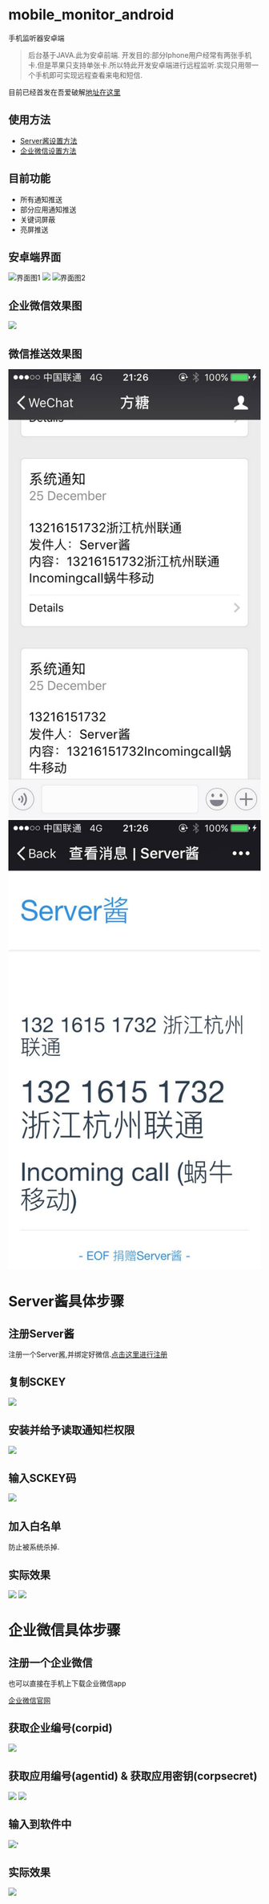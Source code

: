 # mobile_monitor_android
手机监听器安卓端
> 后台基于JAVA.此为安卓前端.
> 开发目的:部分Iphone用户经常有两张手机卡.但是苹果只支持单张卡.所以特此开发安卓端进行远程监听.实现只用带一个手机即可实现远程查看来电和短信.

目前已经首发在吾爱破解[地址在这里](https://www.52pojie.cn/thread-830341-1-1.html)

## 使用方法

* [Server酱设置方法](https://github.com/egdw/mobile_monitor_android_simple/wiki/Server%E9%85%B1%E6%8E%A8%E9%80%81%E8%AE%BE%E7%BD%AE%E6%96%B9%E6%B3%95)
* [企业微信设置方法](https://github.com/egdw/mobile_monitor_android_simple/wiki/%E4%BC%81%E4%B8%9A%E5%BE%AE%E4%BF%A1%E8%AE%BE%E7%BD%AE%E6%96%B9%E6%B3%95)

## 目前功能

* 所有通知推送
* 部分应用通知推送
* 关键词屏蔽
* 亮屏推送


## 安卓端界面

![界面图1](https://upload-images.jianshu.io/upload_images/9127053-00a40f2bf42567ec.png?imageMogr2/auto-orient/strip%7CimageView2/2/w/1240)
![](https://upload-images.jianshu.io/upload_images/9127053-4d98fd3b0385f0ac.png?imageMogr2/auto-orient/strip%7CimageView2/2/w/1240)
![界面图2](https://upload-images.jianshu.io/upload_images/9127053-d7228d03c48e3828.png?imageMogr2/auto-orient/strip%7CimageView2/2/w/1240)

## 企业微信效果图

![](https://upload-images.jianshu.io/upload_images/9127053-12795ddf1657a2ac.png?imageMogr2/auto-orient/strip%7CimageView2/2/w/1240)



## 微信推送效果图

![微信图1](https://github.com/egdw/temp_pic_upload/blob/master/353DF1E0E25623A8BF6D2416C3A9C8DD.jpg?raw=true)
![微信图2](https://github.com/egdw/temp_pic_upload/blob/master/51F0D251CD73DE1BFB04B7F3A9AAA61D.jpg?raw=true)


# Server酱具体步骤

## 注册Server酱

注册一个Server酱,并绑定好微信.[点击这里进行注册](http://sc.ftqq.com/3.version)

## 复制SCKEY

![](https://upload-images.jianshu.io/upload_images/9127053-0bbf0f40d67fa3c1.png?imageMogr2/auto-orient/strip%7CimageView2/2/w/1240)

## 安装并给予读取通知栏权限

![](https://upload-images.jianshu.io/upload_images/9127053-a769182f93214694.png?imageMogr2/auto-orient/strip%7CimageView2/2/w/1240)

## 输入SCKEY码

![](https://upload-images.jianshu.io/upload_images/9127053-8574913042e289ca.png?imageMogr2/auto-orient/strip%7CimageView2/2/w/1240)

## 加入白名单

防止被系统杀掉.

## 实际效果

![](https://upload-images.jianshu.io/upload_images/9127053-e314aad7129a502a.png?imageMogr2/auto-orient/strip%7CimageView2/2/w/1240)
![](https://upload-images.jianshu.io/upload_images/9127053-fa5def5886b68d34.png?imageMogr2/auto-orient/strip%7CimageView2/2/w/1240)


# 企业微信具体步骤

## 注册一个企业微信

也可以直接在手机上下载企业微信app

[企业微信官网](https://work.weixin.qq.com/wework_admin/loginpage_wx?etype=expired#index)

## 获取企业编号(corpid)

![](https://upload-images.jianshu.io/upload_images/9127053-ccf4d591f2372a86.png?imageMogr2/auto-orient/strip%7CimageView2/2/w/1240)

## 获取应用编号(agentid) & 获取应用密钥(corpsecret)

![](https://upload-images.jianshu.io/upload_images/9127053-b158c310a83f08d8.png?imageMogr2/auto-orient/strip%7CimageView2/2/w/1240)
![](https://upload-images.jianshu.io/upload_images/9127053-f8dd0c033041a882.png?imageMogr2/auto-orient/strip%7CimageView2/2/w/1240)

## 输入到软件中

![](https://upload-images.jianshu.io/upload_images/9127053-1168c2511fb397f4.png?imageMogr2/auto-orient/strip%7CimageView2/2/w/1240)'

## 实际效果

![](https://upload-images.jianshu.io/upload_images/9127053-12795ddf1657a2ac.png?imageMogr2/auto-orient/strip%7CimageView2/2/w/1240)
